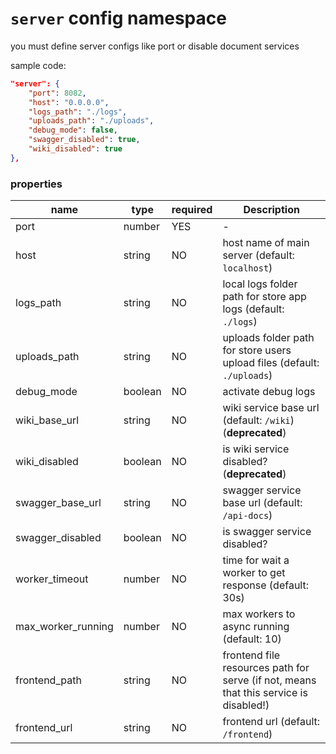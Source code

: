 # `server` config namespace

you must define server configs like port or disable document services


sample code:
```json
"server": {
    "port": 8082,
    "host": "0.0.0.0",
    "logs_path": "./logs",
    "uploads_path": "./uploads",
    "debug_mode": false,
    "swagger_disabled": true,
    "wiki_disabled": true
},
```

### properties

| name | type | required | Description |
| ----------- | ----------- |----------- |----------- |
| port | number | YES | - |
| host | string | NO | host name of main server (default: `localhost`) | 
| logs_path | string | NO | local logs folder path for store app logs (default: `./logs`) |
| uploads_path | string | NO | uploads folder path for store users upload files (default: `./uploads`) | 
|debug_mode | boolean | NO | activate debug logs |
| wiki_base_url | string| NO | wiki service base url (default: `/wiki`) (**deprecated**)|
| wiki_disabled | boolean| NO | is wiki service disabled? (**deprecated**)|
| swagger_base_url | string| NO | swagger service base url (default: `/api-docs`)|
| swagger_disabled | boolean| NO | is swagger service disabled?|
| worker_timeout | number| NO | time for wait a worker to get response (default: 30s)|
| max_worker_running | number| NO | max workers to async running (default: 10)|
| frontend_path | string| NO | frontend file resources path for serve (if not, means that this service is disabled!)|
| frontend_url | string| NO | frontend url (default: `/frontend`) |


